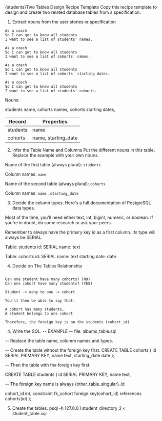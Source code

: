 {students}Two Tables Design Recipe Template
Copy this recipe template to design and create two related database tables from a specification.

1. Extract nouns from the user stories or specification

```
As a coach
So I can get to know all students
I want to see a list of students' names.

As a coach
So I can get to know all students
I want to see a list of cohorts' names.

As a coach
So I can get to know all students
I want to see a list of cohorts' starting dates.

As a coach
So I can get to know all students
I want to see a list of students' cohorts.
```
Nouns:

students name, cohorts names, cohorts starting dates, 



| Record      | Properties                |
| ----------- | -----------------------   |
| students    | name                      |
| cohorts     | name, starting_date


2. Infer the Table Name and Columns
Put the different nouns in this table. Replace the example with your own nouns.


Name of the first table (always plural): `students`

Column names:  `name`

Name of the second table (always plural): `cohorts`

Column names: `name` , `starting_date`


3. Decide the column types.
Here's a full documentation of PostgreSQL data types.

Most of the time, you'll need either text, int, bigint, numeric, or boolean. If you're in doubt, do some research or ask your peers.

Remember to always have the primary key id as a first column. Its type will always be SERIAL.

Table: students
id: SERIAL
name: text

Table: cohorts
id: SERIAL
name: text
starting date: date 



4. Decide on The Tables Relationship


```

Can one student have many cohorts? (NO)
Can one cohort have many students? (YES)

Student -> many to one -> cohort 

You'll then be able to say that:

A cohort has many students,
A student belongs to one cohort

Therefore, the foreign key is on the students (cohort_id)

```
4. Write the SQL.
-- EXAMPLE
-- file: albums_table.sql

-- Replace the table name, columm names and types.

-- Create the table without the foreign key first.
CREATE TABLE cohorts (
  id SERIAL PRIMARY KEY,
  name text,
  starting_date date
);

-- Then the table with the foreign key first.

CREATE TABLE students (
  id SERIAL PRIMARY KEY,
  name text,

-- The foreign key name is always {other_table_singular}_id

  cohort_id int,
  constraint fk_cohort foreign key(cohort_id)
    references cohorts(id)
);


5. Create the tables.
psql -h 127.0.0.1 student_directory_2 < student_table.sql